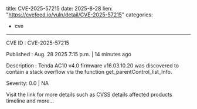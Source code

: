  
title: CVE-2025-57215
date: 2025-8-28
lien: "https://cvefeed.io/vuln/detail/CVE-2025-57215"
categories:
  - cve
---

CVE ID : CVE-2025-57215

Published :  Aug. 28
2025
7:15 p.m. | 14 minutes ago

Description : Tenda AC10 v4.0 firmware v16.03.10.20 was discovered to contain a stack overflow via the function get_parentControl_list_Info.

Severity: 0.0 | NA

Visit the link for more details
such as CVSS details
affected products
timeline
and more...

